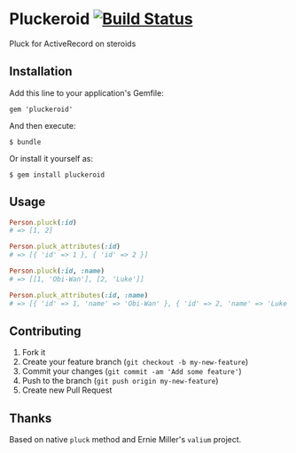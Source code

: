 # Pluckeroid [![Build Status](https://travis-ci.org/dimko/pluckeroid.png?branch=master)](https://travis-ci.org/dimko/pluckeroid)

Pluck for ActiveRecord on steroids

## Installation

Add this line to your application's Gemfile:

    gem 'pluckeroid'

And then execute:

    $ bundle

Or install it yourself as:

    $ gem install pluckeroid

## Usage

```ruby
Person.pluck(:id)
# => [1, 2]

Person.pluck_attributes(:id)
# => [{ 'id' => 1 }, { 'id' => 2 }]

Person.pluck(:id, :name)
# => [[1, 'Obi-Wan'], [2, 'Luke']]

Person.pluck_attributes(:id, :name)
# => [{ 'id' => 1, 'name' => 'Obi-Wan' }, { 'id' => 2, 'name' => 'Luke' }]
```

## Contributing

1. Fork it
2. Create your feature branch (`git checkout -b my-new-feature`)
3. Commit your changes (`git commit -am 'Add some feature'`)
4. Push to the branch (`git push origin my-new-feature`)
5. Create new Pull Request

## Thanks

Based on native `pluck` method and Ernie Miller's `valium` project.
